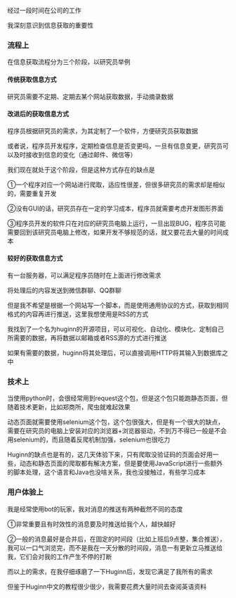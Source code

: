 经过一段时间在公司的工作

我深刻意识到信息获取的重要性

### 流程上

在信息获取流程分为三个阶段，以研究员举例

#### 传统获取信息方式

研究员需要不定期、定期去某个网站获取数据，手动摘录数据

#### 改进后的获取信息方式

程序员根据研究员的需求，为其定制了一个软件，方便研究员获取数据

或者说，程序员开发程序，定期检查信息是否变更吗，一旦有信息变更，研究员可以及时接收到信息的变化（通过邮件、微信等）

我们现在就处于这个阶段，但是这种方式存在的缺点是

①一个程序对应一个网站进行爬取，适应性很差，但很多研究员的需求却是相似的，需要重复开发

②没有GUI的话，研究员存在一定的学习成本，程序员就需要考虑开发图形界面

③程序员开发的软件只在对应的研究员电脑上运行，一旦出现BUG，程序员可能需要回到该研究员电脑上修改，如果开发不够规范的话，就又要花去大量的时间成本

#### 较好的获取信息方式

有一台服务器，可以满足程序员随时在上面进行修改需求

将处理后的内容发送到微信群聊、QQ群聊

但是我不希望是根据一个网站写一个脚本，而是使用通用协议的方式，获取到相同格式的内容再进行推送，这里我想使用是RSS的方式

我找到了一个名为huginn的开源项目，可以可视化、自动化、模块化、定制自己所需要的数据，再将数据以邮箱或者RSS源的方式进行推送

如果有需要的数据，huginn将其处理后，可以直接调用HTTP将其输入到数据库之中



### 技术上

当使用python时，会很经常用到request这个包，但是这个包只能跑静态页面，但随着技术更新，比如郑商所，爬虫就难起效果

动态页面就需要使用selenium这个包，这个包很强大，但是有一个很大的缺点，需要在研究员的电脑上安装对应的浏览器+浏览器驱动，不到万不得已一般是不会用selenium的，而且随着反爬机制加强，selenium也很吃力

Huginn的缺点也是有的，这几天体验下来，只有爬取没验证码的页面会好用一些，动态和静态页面的爬取都有解决方案，但是要使用JavaScript进行一些额外的脚本处理，这个语言和Java也没啥关系，我也没接触过，有些学习成本



### 用户体验上

我是经常使用bot的玩家，我对消息的推送有两种截然不同的态度

①非常重要且有时效性的消息要及时推送给我个人，越快越好

②一般的消息最好是合并后，在固定的时间段（比如上班后9点整，集合推送），我可以一口气浏览完，而不是我在一天分散的时间段，消息一有更新立马推送给我，它们会对我的工作产生不停的打断

而以上的需求，在我仔细琢磨了一下Huginn后，发现它满足了我所有的需求

但鉴于Huginn中文的教程很少很少，我需要花费大量时间去查阅英语资料
